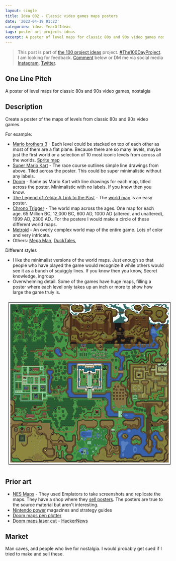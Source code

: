 ```yaml
---
layout: single
title: Idea 082 - Classic video games maps posters
date: '2023-04-19 01:22'
categories: ideas YearOfIdeas
tags: poster art projects ideas
excerpt: A poster of level maps for classic 80s and 90s video games nostalgia
---
```


> This post is part of [the 100 project ideas](https://blog.abluestar.com/projects/2023-100-ideas/) project. [#The100DayProject](https://www.the100dayproject.org/). I am looking for feedback. <a href='#utterances-comments'>Comment</a> below or DM me via social media <a href="https://instagram.com/funvill" rel="nofollow noopener noreferrer"><i class="fab fa-fw fa-instagram" aria-hidden="true"></i><span class="label">Instagram</span></a>, <a href="https://twitter.com/funvill" rel="nofollow noopener noreferrer"><i class="fab fa-fw fa-twitter" aria-hidden="true"></i><span class="label">Twitter</span></a>.

## One Line Pitch

A poster of level maps for classic 80s and 90s video games, nostalgia

## Description

Create a poster of the maps of levels from classic 80s and 90s video games.

For example:

- [Mario brothers 3](https://en.wikipedia.org/wiki/Super_Mario_Bros._3) - Each level could be stacked on top of each other as most of them are a flat plane. Because there are so many levels, maybe just the first world or a selection of 10 most iconic levels from across all the worlds. [Sprite map](https://www.nesmaps.com/maps/SuperMarioBrothers3/SuperMarioBrothers3.html)
- [Super Mario Kart](https://www.mariowiki.com/Super_Mario_Kart) - The race course outlines simple line drawings from above. Tiled across the poster. This could be super minimalistic without any labels.
- [Doom](https://www.classicdoom.com/doommaps.htm) - Same as Mario Kart with line drawings for each map, titled across the poster. Minimalistic with no labels. If you know then you know.
- [The Legend of Zelda: A Link to the Past](https://en.wikipedia.org/wiki/The_Legend_of_Zelda:_A_Link_to_the_Past) - The [world map](https://mikesrpgcenter.com/zelda3/maps.html) is an easy poster.
- [Chrono Trigger](https://en.wikipedia.org/wiki/Chrono_Trigger) - The world map across the ages. One map for each age. 65 Million BC, 12,000 BC, 600 AD, 1000 AD (altered, and unaltered), 1999 AD, 2300 AD.. For the postere I would make a circle of these different world maps. 
- [Metroid](https://en.wikipedia.org/wiki/Metroid) - An overly complex world map of the entire game. Lots of color and very intricate.
- Others: [Mega Man](https://en.wikipedia.org/wiki/Mega_Man), [DuckTales](https://en.wikipedia.org/wiki/DuckTales),

Different styles

- I like the minimalist versions of the world maps. Just enough so that people who have played the game would recognize it while others would see it as a bunch of squiggly lines. If you know then you know, Secret knowledge, ingroup
- Overwhelming detail. Some of the games have huge maps, filling a poster where each level only takes up an inch or more to show how large the game truly is.

<img src='\public\uploads\2023\the-legend-of-zelda.png' alt='the-legend-of-zelda' title='the-legend-of-zelda' style="margin: 10px; border: 1px solid black; padding: 5px">

## Prior art

- [NES Maps](https://www.nesmaps.com/) - They used Emplators to take screenshots and replicate the maps. They have a shop where they [sell posters](https://shop.nesmaps.com/). The posters are true to the source material but aren't interesting.
- [Nintendo power](https://en.wikipedia.org/wiki/Nintendo_Power) magazines and strategy guides
- [Doom maps pen plotter](https://twitter.com/liviopacifico/status/1396540463432146944)
- [Doom maps laser cut](https://theor.xyz/doom-maps-laser-cut/) - [HackerNews](https://news.ycombinator.com/item?id=35578765)

## Market

Man caves, and people who live for nostalgia. I would probably get sued if I tried to make and sell these.
